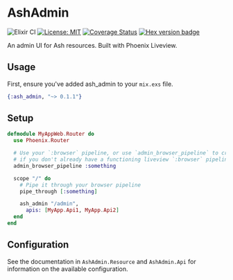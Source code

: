 # AshAdmin

![Elixir CI](https://github.com/ash-project/ash_admin/workflows/Elixir%20CI/badge.svg)
[![License: MIT](https://img.shields.io/badge/License-MIT-yellow.svg)](https://opensource.org/licenses/MIT)
[![Coverage Status](https://coveralls.io/repos/github/ash-project/ash_admin/badge.svg?branch=master)](https://coveralls.io/github/ash-project/ash_admin?branch=master)
[![Hex version badge](https://img.shields.io/hexpm/v/ash_admin.svg)](https://hex.pm/packages/ash_admin)

An admin UI for Ash resources. Built with Phoenix Liveview.

## Usage

First, ensure you've added ash_admin to your `mix.exs` file.

```elixir
{:ash_admin, "~> 0.1.1"}
```

## Setup

```elixir
defmodule MyAppWeb.Router do
  use Phoenix.Router

  # Use your `:browser` pipeline, or use `admin_browser_pipeline` to create one. Only necessary
  # if you don't already have a functioning liveview `:browser` pipeline
  admin_browser_pipeline :something

  scope "/" do
    # Pipe it through your browser pipeline
    pipe_through [:something]

    ash_admin "/admin",
      apis: [MyApp.Api1, MyApp.Api2]
  end
end
```

## Configuration

See the documentation in `AshAdmin.Resource` and `AshAdmin.Api` for information on the available configuration.